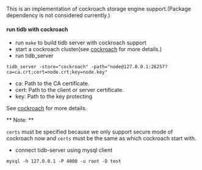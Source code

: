 This is an implementation of cockroach storage engine support.(Package dependency is not considered currently.)

#### run tidb with cockroach

* run `make` to build tidb server with cockroach support
* start a cockroach cluster(see [cockroach](https://github.com/cockroachdb/cockroach#running-a-multi-node-cluster) for more details.)
* run tidb_server

```shell
tidb_server -store="cockroach" -path="node@127.0.0.1:26257?ca=ca.crt;cert=node.crt;key=node.key"
```

* ca: Path to the CA certificate.
* cert: Path to the client or server certificate.
* key: Path to the key protecting

See [cockroach](https://github.com/cockroachdb/cockroach#running-a-multi-node-cluster) for more details.

** Note: ** 

`certs` must be specified because we only support secure mode of cockroach now and `certs` must be the same as which cockroach start with. 

* connect tidb-server using mysql client

```shell
mysql -h 127.0.0.1 -P 4000 -u root -D test
```